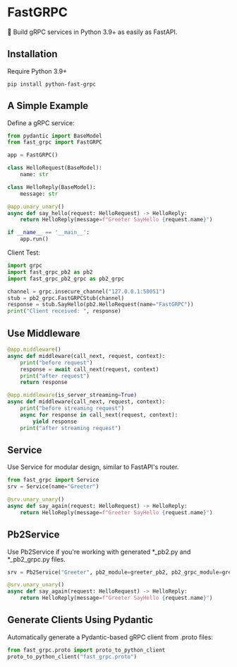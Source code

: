 # FastGRPC
🚀 Build gRPC services in Python 3.9+ as easily as FastAPI.

## Installation
Require Python 3.9+
```shell
pip install python-fast-grpc
```

## A Simple Example
Define a gRPC service:
```python
from pydantic import BaseModel
from fast_grpc import FastGRPC

app = FastGRPC()

class HelloRequest(BaseModel):
    name: str

class HelloReply(BaseModel):
    message: str

@app.unary_unary()
async def say_hello(request: HelloRequest) -> HelloReply:
    return HelloReply(message=f"Greeter SayHello {request.name}")

if __name__ == '__main__':
    app.run()
```
Client Test:
```python
import grpc
import fast_grpc_pb2 as pb2
import fast_grpc_pb2_grpc as pb2_grpc

channel = grpc.insecure_channel("127.0.0.1:50051")
stub = pb2_grpc.FastGRPCStub(channel)
response = stub.SayHello(pb2.HelloRequest(name="FastGRPC"))
print("Client received: ", response)
```
## Use Middleware
```python
@app.middleware()
async def middleware(call_next, request, context):
    print("before request")
    response = await call_next(request, context)
    print("after request")
    return response

@app.middleware(is_server_streaming=True)
async def middleware(call_next, request, context):
    print("before streaming request")
    async for response in call_next(request, context):
        yield response
    print("after streaming request")
```
## Service
Use Service for modular design, similar to FastAPI's router.
```python
from fast_grpc import Service
srv = Service(name="Greeter")

@srv.unary_unary()
async def say_again(request: HelloRequest) -> HelloReply:
    return HelloReply(message=f"Greeter SayHello {request.name}")
```
## Pb2Service
Use Pb2Service if you're working with generated *_pb2.py and *_pb2_grpc.py files.
```python
srv = Pb2Service("Greeter", pb2_module=greeter_pb2, pb2_grpc_module=greeter_pb2_grpc)

@srv.unary_unary()
async def say_again(request: HelloRequest) -> HelloReply:
    return HelloReply(message=f"Greeter SayHello {request.name}")
```
## Generate Clients Using Pydantic
Automatically generate a Pydantic-based gRPC client from .proto files:
```python
from fast_grpc.proto import proto_to_python_client
proto_to_python_client("fast_grpc.proto")
```
